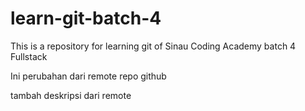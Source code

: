# learn-git-batch-4

This is a repository for learning git of Sinau Coding Academy batch 4 Fullstack

Ini perubahan dari remote repo github

tambah deskripsi dari remote
